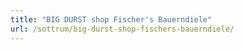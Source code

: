 ```yaml
---
title: "BIG DURST shop Fischer's Bauerndiele"
url: /sottrum/big-durst-shop-fischers-bauerndiele/
---
```

